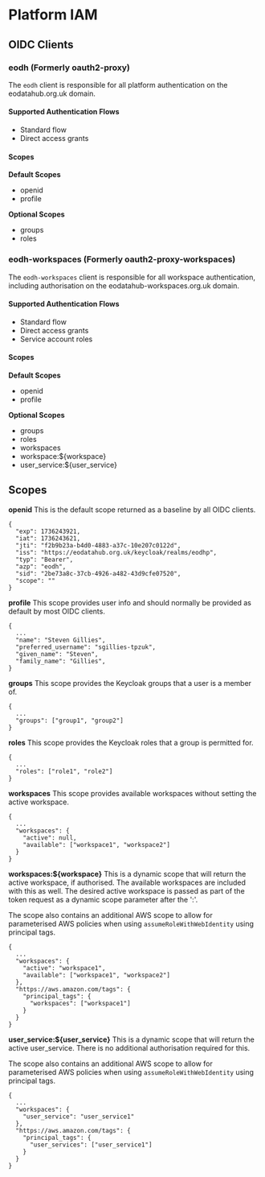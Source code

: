# Platform IAM

## OIDC Clients

### eodh (Formerly oauth2-proxy)

The `eodh` client is responsible for all platform authentication on the eodatahub.org.uk domain.

#### Supported Authentication Flows

- Standard flow
- Direct access grants

#### Scopes

**Default Scopes**

- openid
- profile

**Optional Scopes**

- groups
- roles

### eodh-workspaces (Formerly oauth2-proxy-workspaces)

The `eodh-workspaces` client is responsible for all workspace authentication, including authorisation on the eodatahub-workspaces.org.uk domain.

#### Supported Authentication Flows

- Standard flow
- Direct access grants
- Service account roles

#### Scopes

**Default Scopes**

- openid
- profile

**Optional Scopes**

- groups
- roles
- workspaces
- workspace:${workspace}
- user_service:${user_service}

## Scopes

**openid**
This is the default scope returned as a baseline by all OIDC clients.

```
{
  "exp": 1736243921,
  "iat": 1736243621,
  "jti": "f2b9b23a-b4d0-4883-a37c-10e207c0122d",
  "iss": "https://eodatahub.org.uk/keycloak/realms/eodhp",
  "typ": "Bearer",
  "azp": "eodh",
  "sid": "2be73a8c-37cb-4926-a482-43d9cfe07520",
  "scope": ""
}
```

**profile**
This scope provides user info and should normally be provided as default by most OIDC clients.

```
{
  ...
  "name": "Steven Gillies",
  "preferred_username": "sgillies-tpzuk",
  "given_name": "Steven",
  "family_name": "Gillies",
}
```

**groups**
This scope provides the Keycloak groups that a user is a member of.

```
{
  ...
  "groups": ["group1", "group2"]
}
```

**roles**
This scope provides the Keycloak roles that a group is permitted for.

```
{
  ...
  "roles": ["role1", "role2"]
}
```

**workspaces**
This scope provides available workspaces without setting the active workspace.

```
{
  ...
  "workspaces": {
    "active": null,
    "available": ["workspace1", "workspace2"]
  }
}
```

**workspaces:${workspace}**
This is a dynamic scope that will return the active workspace, if authorised. The available workspaces are included with this as well. The desired active workspace is passed as part of the token request as a dynamic scope parameter after the ':'.

The scope also contains an additional AWS scope to allow for parameterised AWS policies when using `assumeRoleWithWebIdentity` using principal tags.

```
{
  ...
  "workspaces": {
    "active": "workspace1",
    "available": ["workspace1", "workspace2"]
  },
  "https://aws.amazon.com/tags": {
    "principal_tags": {
      "workspaces": ["workspace1"]
    }
  }
}
```

**user_service:${user_service}**
This is a dynamic scope that will return the active user_service. There is no additional authorisation required for this.

The scope also contains an additional AWS scope to allow for parameterised AWS policies when using `assumeRoleWithWebIdentity` using principal tags.

```
{
  ...
  "workspaces": {
    "user_service": "user_service1"
  },
  "https://aws.amazon.com/tags": {
    "principal_tags": {
      "user_services": ["user_service1"]
    }
  }
}
```
